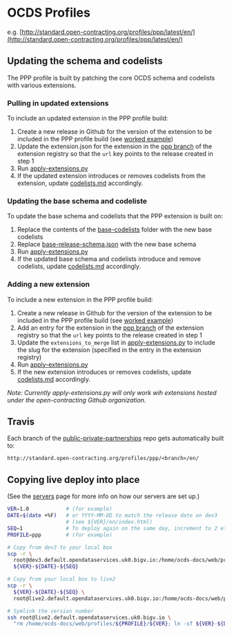 # OCDS Profiles

e.g. [http://standard.open-contracting.org/profiles/ppp/latest/en/](http://standard.open-contracting.org/profiles/ppp/latest/en/)

## Updating the schema and codelists

The PPP profile is built by patching the core OCDS schema and codelists with various extensions.

### Pulling in updated extensions

To include an updated extension in the PPP profile build:

1. Create a new release in Github for the version of the extension to be included in the PPP profile build (see [worked example](../deployment/standard-live/#to-pin-extensions-worked-example))
1. Update the extension.json for the extension in the [ppp branch](https://github.com/open-contracting/extension_registry/tree/ppp) of the extension registry so that the `url` key points to the release created in step 1
1. Run [apply-extensions.py](https://github.com/open-contracting/public-private-partnerships/blob/master/schema/apply-extensions.py)
1. If the updated extension introduces or removes codelists from the extension, update [codelists.md](https://github.com/open-contracting/public-private-partnerships/blob/master/docs/reference/codelists.md) accordingly.

### Updating the base schema and codeliste

To update the base schema and codelists that the PPP extension is built on:

1. Replace the contents of the [base-codelists](https://github.com/open-contracting/public-private-partnerships/tree/master/schema/base-codelists) folder with the new base codelists
1. Replace [base-release-schema.json](https://github.com/open-contracting/public-private-partnerships/blob/master/schema/base-release-schema.json) with the new base schema
1. Run [apply-extensions.py](https://github.com/open-contracting/public-private-partnerships/blob/master/schema/apply-extensions.py)
1. If the updated base schema and codelists introduce and remove codelists, update [codelists.md](https://github.com/open-contracting/public-private-partnerships/blob/master/docs/reference/codelists.md) accordingly.

### Adding a new extension

To include a new extension in the PPP profile build:

1. Create a new release in Github for the version of the extension to be included in the PPP profile build (see [worked example](../deployment/standard-live/#pinning-extensions-worked-example))
1. Add an entry for the extension in the [ppp branch](https://github.com/open-contracting/extension_registry/tree/ppp) of the extension registry so that the `url` key points to the release created in step 1
1. Update the `extensions_to_merge` list in [apply-extensions.py](https://github.com/open-contracting/public-private-partnerships/blob/master/schema/apply-extensions.py) to include the slug for the extension (specified in the entry in the extension registry)
1. Run [apply-extensions.py](https://github.com/open-contracting/public-private-partnerships/blob/master/schema/apply-extensions.py)
1. If the new extension introduces or removes codelists, update [codelists.md](https://github.com/open-contracting/public-private-partnerships/blob/master/docs/reference/codelists.md) accordingly.

*Note: Currently apply-extensions.py will only work wih extensions hosted under the open-contracting Github organization.*

## Travis

Each branch of the [public-private-partnerships](https://github.com/open-contracting/public-private-partnerships) repo gets automatically built to:

`http://standard.open-contracting.org/profiles/ppp/<branch>/en/`

## Copying live deploy into place

(See the [servers](deployment/servers) page for more info on how our servers are set up.)

```bash
VER=1.0            # (for example)
DATE=$(date +%F)   # or YYYY-MM-DD to match the release date on dev3
                   # (see ${VER}/en/index.html)
SEQ=1              # To deploy again on the same day, increment to 2 etc
PROFILE=ppp        # (for example)

# Copy from dev3 to your local box
scp -r \
  root@dev3.default.opendataservices.uk0.bigv.io:/home/ocds-docs/web/profiles/${PROFILE}/${VER} \
  ${VER}-${DATE}-${SEQ}

# Copy from your local box to live2
scp -r \
  ${VER}-${DATE}-${SEQ} \
  root@live2.default.opendataservices.uk0.bigv.io:/home/ocds-docs/web/profiles/${PROFILE}/

# Symlink the version number
ssh root@live2.default.opendataservices.uk0.bigv.io \
  "rm /home/ocds-docs/web/profiles/${PROFILE}/${VER}; ln -sf ${VER}-${DATE}-${SEQ} /home/ocds-docs/web/profiles/${PROFILE}/${VER}"
```
